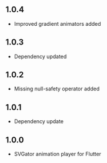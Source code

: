 ## 1.0.4

* Improved gradient animators added

## 1.0.3

* Dependency updated

## 1.0.2

* Missing null-safety operator added

## 1.0.1

* Dependency update 

## 1.0.0

* SVGator animation player for Flutter 
